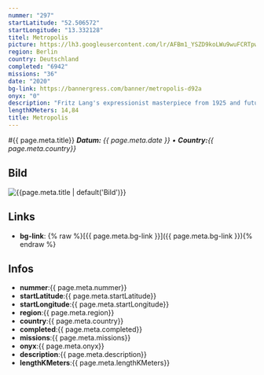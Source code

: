 ```yaml
---
nummer: "297"
startLatitude: "52.506572"
startLongitude: "13.332128"
titel: Metropolis
picture: https://lh3.googleusercontent.com/lr/AFBm1_YSZD9koLWu9wuFCRTpwvYamDz8Wj61me83zhBK-2vk0BMdNiWyWoDs5uiDd9elm1QMYrvA25skGGzVmbsHLmczZxlQ8rqYIcEjYfjZgotly82FVlCbfaCx_SQfoeAS5abH_S2Jjj4H3JMAQ9_sbh7ZFsqZHJIP6AMTICCZabDah6M4xk4InGo8yEv4_oL_89EgKB154JGdBlF6_LvHM0zvTh0Cwqh_j37F20cJ_rWrDH658LUZPU3q5MktMUJyDB42ckQnetKpjX2vGeS_LtzD7Hujae8GoEhKFF3wRXq0TUNBmIRYaPMTGcZ0x4cf3ipzobazbKWjoda94_q7J8JdQOrQch6BORYXOUTkS5JJOMjVI7WXcynPjAcphYzTQabZSvZzTEB6qiPbV4xS5gagAfq6LPHg89yIsIv4RLp0zifieviwpiI_o6yzv83fyVCW_bHoQgbZMidOLAQzz75DxQdCZY2y1_HzqIZX3jTtbG48MifxawVM_RKpzVhbCCpH1hJi4iXpUiYevRTeURFskbx470mXZsuYDDFc9R9ZSoMsqnvABoku2xmq7nu3rdhxgdf46pnUHG6Qi_DZ9PXSVwLQg3RSRGZ2eIbHJ0-KGTBVDXi_QTULO2dpn03HAGAM2fDq64KqaGIvk7LpIKfY5eJ2NRAefAZDd_TfnNLjrZ9wPVPJaMYRxNvMQERMB2Q0rCYhcqddjW-yBVK6YxjoneNaZOK2VshPYm_pT4ObeJ4c-0bSVLW25QQka1prSbaF_ImSSvNbcHzvKsbmlEU808UfzgUZBSO3pffqBZSedvr4k0SK3Rrt91_BNPQywyKgstnYErhLKbss_iUcC5QNccNC4Uv8kb_j
region: Berlin
country: Deutschland
completed: "6942"
missions: "36"
date: "2020"
bg-link: https://bannergress.com/banner/metropolis-d92a
onyx: "0"
description: "Fritz Lang's expressionist masterpiece from 1925 and futuristic vision of a megacity dominated by technology and its rigid society. Explore the rich tradition of cinema culture in Charlottenburg."
lengthKMeters: 14,84
title: Metropolis
---
```


#{{ page.meta.title}}
_**Datum:** {{ page.meta.date }} • **Country:**{{ page.meta.country}}_

## Bild
![{{page.meta.title | default('Bild')}}]({{page.meta.picture}})

## Links
- **bg-link**: {% raw %}[{{ page.meta.bg-link }}]({{ page.meta.bg-link }}){% endraw %}

## Infos
- **nummer**:{{ page.meta.nummer}}
- **startLatitude**:{{ page.meta.startLatitude}}
- **startLongitude**:{{ page.meta.startLongitude}}
- **region**:{{ page.meta.region}}
- **country**:{{ page.meta.country}}
- **completed**:{{ page.meta.completed}}
- **missions**:{{ page.meta.missions}}
- **onyx**:{{ page.meta.onyx}}
- **description**:{{ page.meta.description}}
- **lengthKMeters**:{{ page.meta.lengthKMeters}}

